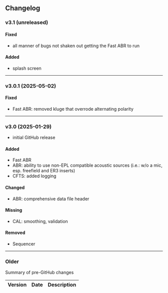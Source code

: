 ## Changelog

### v3.1 (unreleased)
#### Fixed
- all manner of bugs not shaken out getting the Fast ABR to run
#### Added
- splash screen

---

### v3.0.1 (2025-05-02)
#### Fixed
- Fast ABR: removed kluge that overrode alternating polarity

---

### v3.0 (2025-01-29)
- initial GitHub release
#### Added
- Fast ABR
- ABR: ability to use non-EPL compatible acoustic sources (i.e.: w/o a mic, esp. freefield and ER3 inserts)
- CFTS: added logging
#### Changed
- ABR: comprehensive data file header
#### Missing
- CAL: smoothing, validation
#### Removed
- Sequencer

---

### Older
Summary of pre-GitHub changes

| Version | Date | Description |
| --- | --- | --- |












